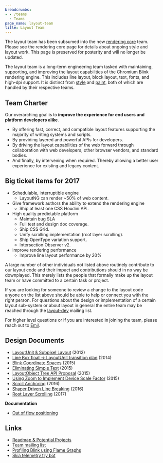 ```yaml
---
breadcrumbs:
- - /teams
  - Teams
page_name: layout-team
title: Layout Team
---
```


The layout team has been subsumed into the new [rendering
core](//chromium.org/teams/rendering) team. Please see the rendering core page
for details about ongoing style and layout work.
This page is preserved for posterity and will no longer be updated.

The layout team is a long-term engineering team tasked with maintaining,
supporting, and improving the layout capabilities of the Chromium Blink
rendering engine. This includes line layout, block layout, text, fonts, and
high-dpi support. It is distinct from [style](/teams/style-team) and
[paint](/teams/paint-team), both of which are handled by their respective teams.

## Team Charter

Our overarching goal is to **improve the experience for end users and platform
developers alike**.

*   By offering fast, correct, and compatible layout features supporting
            the majority of writing systems and scripts.
*   By providing layered and powerful APIs for developers.
*   By driving the layout capabilities of the web forward through
            collaboration with web developers, other browser vendors, and
            standard bodies.
*   And finally, by intervening when required. Thereby allowing a better
            user experience for existing and legacy content.

## Big ticket items for 2017

*   Schedulable, interruptible engine
    *   LayoutNG can render ~50% of web content.
*   Give framework authors the ability to extend the rendering engine
    *   Ship at least one CSS Houdini API.
*   High quality predictable platform
    *   Maintain bug SLA
    *   Full test and design doc coverage.
    *   Ship CSS Grid.
    *   Unify scrolling implementation (root layer scrolling).
    *   Ship OpenType variation support.
    *   Intersection Observer v2.
*   Improve rendering performance
    *   Improve line layout performance by 20%

A large number of other individuals not listed above routinely contribute to our
layout code and their impact and contributions should in no way be downplayed.
This merely lists the people that formally make up the layout team or have
committed to a certain task or project.

If you are looking for someone to review a change to the layout code anyone on
the list above should be able to help or connect you with the right person. For
questions about the design or implementation of a certain layout sub-system or
about layout in general the entire team may be reached through the
[layout-dev](mailto:layout-dev@chromium.org) mailing list.

For higher level questions or if you are interested in joining the team, please
reach out to [Emil](mailto:eae@chromium.org).

## Design Documents

*   [LayoutUnit & Subpixel
            Layout](https://trac.webkit.org/wiki/LayoutUnit) (2012)
*   [Line Box float -&gt; LayoutUnit transition
            plan](https://docs.google.com/a/chromium.org/document/d/1fro9Drq78rYBwr6K9CPK-y0TDSVxlBuXl6A54XnKAyE/edit)
            (2014)
*   [Blink Coordinate
            Spaces](/developers/design-documents/blink-coordinate-spaces) (2015)
*   [Eliminating Simple
            Text](/teams/layout-team/eliminating-simple-text) (2015)
*   [LayoutObject Tree API
            Proposal](https://docs.google.com/document/d/1qc5Ni-TfCyvTi6DWBQQ_S_MWJlViJ-ikMEr1FSL0hRc/edit)
            (2015)
*   [Using Zoom to Implement Device Scale
            Factor](https://docs.google.com/document/d/1CZSCPzOYujdUMyChocwzOBPKxYAoTsEoezMye30Hdcs/)
            (2015)
*   [Scroll Anchoring](http:////bit.ly/scroll-anchoring) (2016)
*   [Shaper Driven Line
            Breaking](https://docs.google.com/document/d/1eMTBKTnWEMDu00uS2p8Xj-l9Pk7Kf0q5y3FbcCrWYjU/edit?usp=sharing)
            (2016)
*   [Root Layer
            Scrolling](https://docs.google.com/document/d/137p-8FcnRh3C3KXi_x4-fK-SOgj5qOMgarjsqQOn5QQ/)
            (2017)

**Documentation**

*   [Out of flow
            positioning](https://docs.google.com/document/d/1Qbgfx7vh2CTxa8CsYVS25tQWtkGdrN-D6TzPmYGZNtc/edit#heading=h.ndf3qdi6efu4)

## Links

*   [Readmap & Potential
            Projects](/teams/layout-team/potential-projects)
*   [Team mailing
            list](https://groups.google.com/a/chromium.org/forum/#!forum/layout-dev)
*   [Profiling Blink using Flame
            Graphs](/developers/profiling-flame-graphs)
*   [Skia telemetry try
            bot](http://skia-tree-status.appspot.com/skia-telemetry/chromium_try)